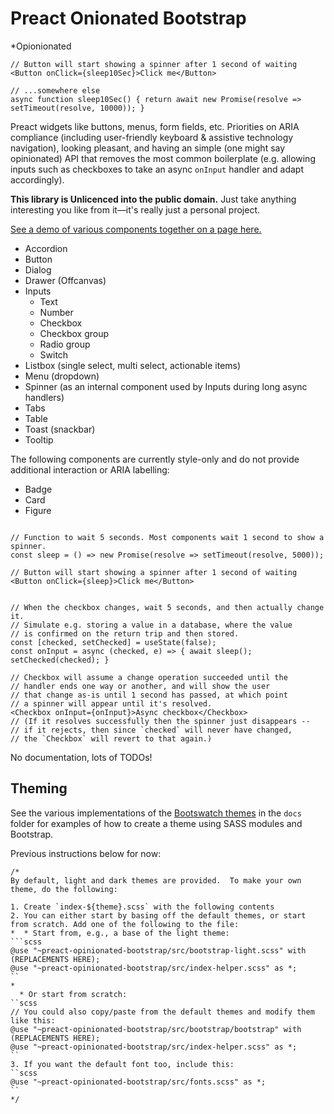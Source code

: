 # Preact Onionated Bootstrap
\*Opionionated

```tsx
// Button will start showing a spinner after 1 second of waiting
<Button onClick={sleep10Sec}>Click me</Button>

// ...somewhere else
async function sleep10Sec() { return await new Promise(resolve => setTimeout(resolve, 10000)); }
```

Preact widgets like buttons, menus, form fields, etc. Priorities on ARIA compliance (including user-friendly keyboard & assistive technology navigation), looking pleasant, and having an simple (one might say opinionated) API that removes the most common boilerplate (e.g. allowing inputs such as checkboxes to take an async `onInput` handler and adapt accordingly).


**This library is Unlicenced into the public domain.** Just take anything interesting you like from it&mdash;it's really just a personal project.

[See a demo of various components together on a page here.](https://mwszekely.github.io/preact-opinionated-bootstrap/)

* Accordion
* Button
* Dialog
* Drawer (Offcanvas)
* Inputs 
    * Text
    * Number
    * Checkbox
    * Checkbox group
    * Radio group
    * Switch
* Listbox (single select, multi select, actionable items)
* Menu (dropdown)
* Spinner (as an internal component used by Inputs during long async handlers)
* Tabs
* Table
* Toast (snackbar)
* Tooltip

The following components are currently style-only and do not provide additional interaction or ARIA labelling:
* Badge
* Card
* Figure

```tsx

// Function to wait 5 seconds. Most components wait 1 second to show a spinner.
const sleep = () => new Promise(resolve => setTimeout(resolve, 5000));

// Button will start showing a spinner after 1 second of waiting
<Button onClick={sleep}>Click me</Button>


// When the checkbox changes, wait 5 seconds, and then actually change it.
// Simulate e.g. storing a value in a database, where the value
// is confirmed on the return trip and then stored.
const [checked, setChecked] = useState(false);
const onInput = async (checked, e) => { await sleep(); setChecked(checked); }

// Checkbox will assume a change operation succeeded until the 
// handler ends one way or another, and will show the user
// that change as-is until 1 second has passed, at which point 
// a spinner will appear until it's resolved.
<Checkbox onInput={onInput}>Async checkbox</Checkbox>
// (If it resolves successfully then the spinner just disappears -- 
// if it rejects, then since `checked` will never have changed, 
// the `Checkbox` will revert to that again.)
```


No documentation, lots of TODOs!


## Theming

See the various implementations of the [Bootswatch themes](https://bootswatch.com/) in the `docs` folder for examples of how to create a theme using SASS modules and Bootstrap.

Previous instructions below for now:

```tsx
/*
By default, light and dark themes are provided.  To make your own theme, do the following:

1. Create `index-${theme}.scss` with the following contents
2. You can either start by basing off the default themes, or start from scratch. Add one of the following to the file:
*  * Start from, e.g., a base of the light theme:
```scss
@use "~preact-opinionated-bootstrap/src/bootstrap-light.scss" with (REPLACEMENTS HERE);
@use "~preact-opinionated-bootstrap/src/index-helper.scss" as *;
``
*
  * Or start from scratch:
``scss
// You could also copy/paste from the default themes and modify them like this:
@use "~preact-opinionated-bootstrap/src/bootstrap/bootstrap" with (REPLACEMENTS HERE);
@use "~preact-opinionated-bootstrap/src/index-helper.scss" as *;
``
3. If you want the default font too, include this:
``scss
@use "~preact-opinionated-bootstrap/src/fonts.scss" as *;
``
*/
```
